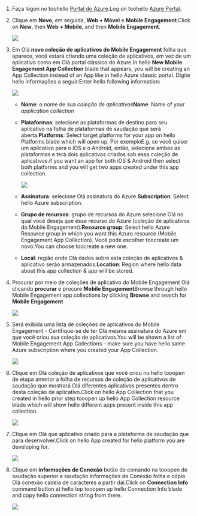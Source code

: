 
1. <span data-ttu-id="a59b6-101">Faça logon no toohello [Portal do Azure](https://portal.azure.com).</span><span class="sxs-lookup"><span data-stu-id="a59b6-101">Log on toohello [Azure Portal](https://portal.azure.com).</span></span>
2. <span data-ttu-id="a59b6-102">Clique em **Novo**, em seguida, **Web + Móvel** e **Mobile Engagement**.</span><span class="sxs-lookup"><span data-stu-id="a59b6-102">Click on **New**, then **Web + Mobile**, and then **Mobile Engagement**.</span></span>
   
    ![](./media/mobile-engagement-create-app-in-portal-new/browse-azme-extension.png)
3. <span data-ttu-id="a59b6-103">Em Olá **novo coleção de aplicativos do Mobile Engagement** folha que aparece, você estará criando uma coleção de aplicativos, em vez de um aplicativo como em Olá portal clássico do Azure.</span><span class="sxs-lookup"><span data-stu-id="a59b6-103">In hello **New Mobile Engagement App Collection** blade that appears, you will be creating an App Collection instead of an App like in hello Azure classic portal.</span></span> <span data-ttu-id="a59b6-104">Digite hello informações a seguir:</span><span class="sxs-lookup"><span data-stu-id="a59b6-104">Enter hello following information:</span></span>
   
    ![](./media/mobile-engagement-create-app-in-portal-new/new-azme-app.png)
   
   * <span data-ttu-id="a59b6-105">**Nome**: o nome de sua *coleção de aplicativos*</span><span class="sxs-lookup"><span data-stu-id="a59b6-105">**Name**: Name of your *application collection*</span></span> 
   * <span data-ttu-id="a59b6-106">**Plataformas**: selecione as plataformas de destino para seu aplicativo na folha de plataformas de saudação que será aberta.</span><span class="sxs-lookup"><span data-stu-id="a59b6-106">**Platforms**: Select target platforms for your app on hello Platforms blade which will open up.</span></span> <span data-ttu-id="a59b6-107">Por exemplo</span><span class="sxs-lookup"><span data-stu-id="a59b6-107">E.g.</span></span> <span data-ttu-id="a59b6-108">se você quiser um aplicativo para o iOS e o Android, então, selecione ambas as plataformas e terá dois aplicativos criados sob essa coleção de aplicativos.</span><span class="sxs-lookup"><span data-stu-id="a59b6-108">if you want an app for both iOS & Android then select both platforms and you will get two apps created under this app collection.</span></span> 
     
      ![](./media/mobile-engagement-create-app-in-portal-new/choose-platform.png)
   * <span data-ttu-id="a59b6-109">**Assinatura**: selecione Olá assinatura do Azure.</span><span class="sxs-lookup"><span data-stu-id="a59b6-109">**Subscription**: Select hello Azure subscription.</span></span> 
   * <span data-ttu-id="a59b6-110">**Grupo de recursos**: grupo de recursos do Azure selecione Olá no qual você deseja que esse recurso do Azure (coleção de aplicativos do Mobile Engagement).</span><span class="sxs-lookup"><span data-stu-id="a59b6-110">**Resource group**: Select hello Azure Resource group in which you want this Azure resource (Mobile Engagement App Collection).</span></span> <span data-ttu-id="a59b6-111">Você pode escolher toocreate um novo.</span><span class="sxs-lookup"><span data-stu-id="a59b6-111">You can choose toocreate a new one.</span></span>  
   * <span data-ttu-id="a59b6-112">**Local**: região onde Olá dados sobre esta coleção de aplicativos & aplicativo serão armazenados.</span><span class="sxs-lookup"><span data-stu-id="a59b6-112">**Location**: Region where hello data about this app collection & app will be stored.</span></span>
4. <span data-ttu-id="a59b6-113">Procurar por meio de coleções de aplicativo do Mobile Engagement Olá clicando **procurar** e procure **Mobile Engagement**</span><span class="sxs-lookup"><span data-stu-id="a59b6-113">Browse through hello Mobile Engagement app collections by clicking **Browse** and search for **Mobile Engagement**</span></span>
   
    ![](./media/mobile-engagement-create-app-in-portal-new/browse-mobile-engagement-menu.png)
5. <span data-ttu-id="a59b6-114">Será exibida uma lista de coleções de aplicativos do Mobile Engagement - Certifique-se de ter Olá mesma assinatura do Azure em que você criou sua coleção de aplicativos.</span><span class="sxs-lookup"><span data-stu-id="a59b6-114">You will be shown a list of Mobile Engagement App Collections - make sure you have hello same Azure subscription where you created your App Collection.</span></span>
   
    ![](./media/mobile-engagement-create-app-in-portal-new/browse-mobile-engagement.png)
6. <span data-ttu-id="a59b6-115">Clique em Olá coleção de aplicativos que você criou no hello tooopen de etapa anterior a folha de recursos de coleção de aplicativos de saudação que mostrará Olá diferentes aplicativos presentes dentro desta coleção de aplicativo.</span><span class="sxs-lookup"><span data-stu-id="a59b6-115">Click on hello App Collection that you created in hello prior step tooopen up hello App Collection resource blade which will show hello different apps present inside this app collection.</span></span> 
   
    ![](./media/mobile-engagement-create-app-in-portal-new/mobile-engagement-app-collection.png)
7. <span data-ttu-id="a59b6-116">Clique em Olá que aplicativo criado para a plataforma de saudação que para desenvolver.</span><span class="sxs-lookup"><span data-stu-id="a59b6-116">Click on hello App created for hello platform you are developing for.</span></span> 
   
    ![](./media/mobile-engagement-create-app-in-portal-new/mobile-engagement-app.png)
8. <span data-ttu-id="a59b6-117">Clique em **informações de Conexão** botão de comando na tooopen de saudação superior a saudação informações de Conexão folha e cópia Olá conexão cadeia de caracteres a partir daí.</span><span class="sxs-lookup"><span data-stu-id="a59b6-117">Click on **Connection Info** command button at hello top tooopen up hello Connection Info blade and copy hello connection string from there.</span></span> 
   
    ![](./media/mobile-engagement-create-app-in-portal-new/app-connection-info.png)

